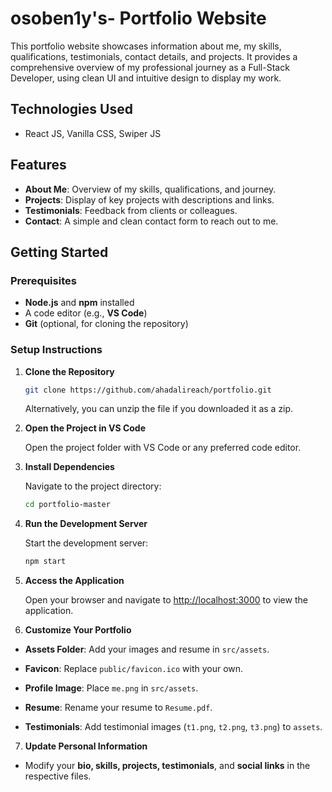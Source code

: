 # osoben1y's- Portfolio Website

This portfolio website showcases information about me, my skills, qualifications, testimonials, contact details, and projects. It provides a comprehensive overview of my professional journey as a Full-Stack Developer, using clean UI and intuitive design to display my work.

## Technologies Used

- React JS, Vanilla CSS, Swiper JS

## Features

- **About Me**: Overview of my skills, qualifications, and journey.
- **Projects**: Display of key projects with descriptions and links.
- **Testimonials**: Feedback from clients or colleagues.
- **Contact**: A simple and clean contact form to reach out to me.

## Getting Started

### Prerequisites

- **Node.js** and **npm** installed
- A code editor (e.g., **VS Code**)
- **Git** (optional, for cloning the repository)

### Setup Instructions

1. **Clone the Repository**

   ```bash
   git clone https://github.com/ahadalireach/portfolio.git
   ```

   Alternatively, you can unzip the file if you downloaded it as a zip.

2. **Open the Project in VS Code**

   Open the project folder with VS Code or any preferred code editor.

3. **Install Dependencies**

   Navigate to the project directory:

   ```bash
   cd portfolio-master
   ```

4. **Run the Development Server**

   Start the development server:

   ```bash
   npm start
   ```

5. **Access the Application**

   Open your browser and navigate to [http://localhost:3000](http://localhost:3000) to view the application.

6. **Customize Your Portfolio**

- **Assets Folder**: Add your images and resume in `src/assets`.

- **Favicon**: Replace `public/favicon.ico` with your own.

- **Profile Image**: Place `me.png` in `src/assets`.

- **Resume**: Rename your resume to `Resume.pdf`.

- **Testimonials**: Add testimonial images (`t1.png`, `t2.png`, `t3.png`) to `assets`.

7. **Update Personal Information**

- Modify your **bio, skills, projects, testimonials**, and **social links** in the respective files.


